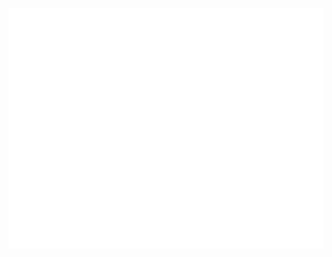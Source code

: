 ![Metrics](https://raw.githubusercontent.com/SuperslowJelly/SuperslowJelly/main/github-metrics.svg)

